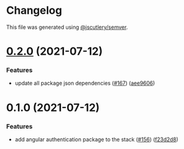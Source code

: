 # Changelog

This file was generated using [@jscutlery/semver](https://github.com/jscutlery/semver).

# [0.2.0](https://github.com/tractr/stack/compare/angular-authentication-0.1.0...angular-authentication-0.2.0) (2021-07-12)


### Features

* update all package json dependencies ([#167](https://github.com/tractr/stack/issues/167)) ([aee9606](https://github.com/tractr/stack/commit/aee96067b70286145162f57184a37f25dce1d274))



# 0.1.0 (2021-07-12)


### Features

* add angular authentication package to the stack ([#156](https://github.com/tractr/stack/issues/156)) ([f23d2d8](https://github.com/tractr/stack/commit/f23d2d8691b84fed688cbc67c94457080f5719bd))
